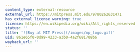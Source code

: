 ```yaml
---
content_type: external-resource
external_url: https://mitpress.mit.edu/9780262631471
has_external_license_warning: true
license: https://en.wikipedia.org/wiki/All_rights_reserved
status: ''
title: '![Buy at MIT Press](/images/mp_logo.gif)'
uid: 861e65f0-0d99-4233-a3b0-4a2f681708b6
wayback_url: ''
---
```

